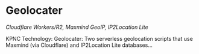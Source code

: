
# Geolocater

*Cloudflare Workers/R2, Maxmind GeoIP, IP2Location Lite*

KPNC Technology: Geolocater: Two serverless geolocation scripts that use Maxmind (via Cloudflare) and IP2Location Lite databases...
